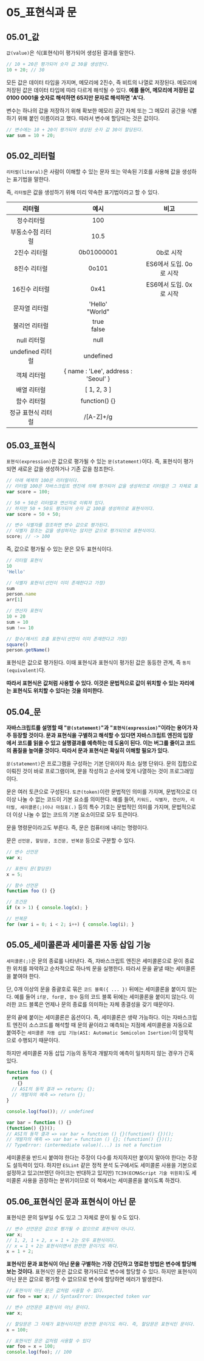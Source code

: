 # 05_표현식과 문

## 05.01_값
`값(value)`은 식(표현식)이 평가되어 생성된 결과를 말한다.

```javascript
// 10 + 20은 평가되어 숫자 값 30을 생성한다.
10 + 20; // 30
```
모든 값은 데이터 타입을 가지며, 메모리에 2진수, 즉 비트의 나열로 저장된다. 메모리에 저장된 값은 데이터 타입에 따라 다르게 해석될 수 있다. **예를 들어, 메모리에 저장된 값 0100 0001을 숫자로 해석하면 65지만 문자로 해석하면 'A'다.**

변수는 하나의 값을 저장하기 위해 확보한 메모리 공간 자체 또는 그 메모리 공간을 식별하기 위해 붙인 이름이라고 했다. 따라서 변수에 할당되는 것은 값이다.
```javascript
// 변수에는 10 + 20이 평가되어 생성된 숫자 값 30이 할당된다.
var sum = 10 + 20;
```

## 05.02_리터럴
`리터럴(literal)`은 사람이 이해할 수 있는 문자 또는 약속된 기호를 사용해 값을 생성하는 표기법을 말한다.

즉, `리터럴`은 값을 생성하기 위해 미리 약속한 표기법이라고 할 수 있다.

|리터럴|예시|비고|
|:--:|:--:|:--:|
|정수리터럴|100||
|부동소수점 리터럴|10.5||
|2진수 리터럴|0b01000001|0b로 시작|
|8진수 리터럴|0o101|ES6에서 도입. 0o로 시작|
|16진수 리터럴|0x41|ES6에서 도입. 0x로 시작|
|문자열 리터럴|'Hello'<br>"World"||
|불리언 리터럴|true <br> false||
|null 리터럴|null||
|undefined 리터럴|undefined||
|객체 리터럴|{ name : 'Lee', address : 'Seoul' }||
|배열 리터럴|[ 1, 2, 3 ]||
|함수 리터럴|function() {}||
|정규 표현식 리터럴|/[A-Z]+/g||

## 05.03_표현식
`표현식(expression)`은 값으로 평가될 수 있는 `문(statement)`이다. 즉, 표현식이 평가되면 새로운 값을 생성하거나 기존 값을 참조한다.

```javascript
// 아래 예제의 100은 리터럴이다. 
// 리터럴 100은 자바스크립트 엔진에 의해 평가되어 값을 생성하므로 리터럴은 그 자체로 표현식이다.
var score = 100;
```
```javascript
// 50 + 50은 리터럴과 연산자로 이뤄져 있다.
// 하지만 50 + 50도 평가되어 숫자 값 100을 생성하므로 표현식이다.
var score = 50 + 50;
```
```javascript
// 변수 식별자를 참조하면 변수 값으로 평가된다.
// 식별자 참조는 값을 생성하지는 않지만 값으로 평가되므로 표현식이다.
score; // -> 100
```

즉, 값으로 평가될 수 있는 문은 모두 표현식이다.

```javascript
// 리터럴 표현식
10
'Hello'

// 식별자 표현식(선언이 이미 존재한다고 가정)
sum
person.name
arr[1]

// 연산자 표현식
10 + 20
sum = 10
sum !== 10

// 함수/메서드 호출 표현식(선언이 이미 존재한다고 가정)
square()
person.getName()
```
표현식은 값으로 평가된다. 이때 표현식과 표현식이 평가된 값은 동등한 관계, 즉 `동치(equivalent)`다.

**따라서 표현식은 값처럼 사용할 수 있다. 이것은 문법적으로 값이 위치할 수 있는 자리에는 표현식도 위치할 수 있다는 것을 의미한다.**

## 05.04_문
**자바스크립트를 설명할 때 "`문(statement)`"과 "`표현식(expression)`"이라는 용어가 자주 등장할 것이다. 문과 표현식을 구별하고 해석할 수 있다면 자바스크립트 엔진의 입장에서 코드를 읽을 수 있고 실행결과를 예측하는 데 도움이 된다. 이는 버그를 줄이고 코드의 품질을 높여줄 것이다. 따라서 문과 표현식은 확실히 이해할 필요가 있다.**

`문(statement)`은 프로그램을 구성하는 기본 단위이자 최소 실행 단위다. 문의 집합으로 이뤄진 것이 바로 프로그램이며, 문을 작성하고 순서에 맞게 나열하는 것이 프로그래밍이다.

문은 여러 토큰으로 구성된다. `토큰(token)`이란 문법적인 의미를 가지며, 문법적으로 더 이상 나눌 수 없는 코드이 기본 요소를 의미한다. 예를 들어, `키워드, 식별자, 연산자, 리터럴, 세미콜론(;)이나 마침표(.)` 등의 특수 기호는 문법적인 의미를 가지며, 문법적으로 더 이상 나눌 수 없는 코드의 기본 요소이므로 모두 토큰이다.

문을 명령문이라고도 부른다. 즉, 문은 컴퓨터에 내리는 명령이다.

문은 `선언문, 할당문, 조건문, 반복문` 등으로 구분할 수 있다.
```javascript
// 변수 선언문
var x;

// 표현식 문(할당문)
x = 5;

// 함수 선언문
function foo () {}

// 조건문
if (x > 1) { console.log(x); }

// 반복문
for (var i = 0; i < 2; i++) { console.log(i); }
```

## 05.05_세미콜론과 세미콜론 자동 삽입 기능
`세미콜론(;)`은 문의 종료를 나타낸다. 즉, 자바스크립트 엔진은 세미콜론으로 문이 종료한 위치를 파악하고 순차적으로 하나씩 문을 실행한다. 따라서 문을 끝낼 때는 세미콜론을 붙여야 한다.

단, 0개 이상의 문을 중괄호로 묶은 `코드 블록({ ... })` 뒤에는 세미콜론을 붙이지 않는다. 예를 들어 `if문, for문, 함수` 등의 코드 블록 뒤에는 세미콜론을 붙이지 않는다. 이러한 코드 블록은 언제나 문의 종료를 의미하는 자체 종결성을 갖기 때문이다.

문의 끝에 붙이는 세미콜론은 옵션이다. 즉, 세미콜론은 생략 가능하다. 이는 자바스크립트 엔진이 소스코드를 해석할 때 문의 끝이라고 예측되는 지점에 세미콜론을 자동으로 붙여주는 `세미콜론 자동 삽입 기능(ASI: Automatic Semicolon Isertion)`이 암묵적으로 수행되기 때문이다.

하지만 세미콜론 자동 삽입 기능의 동작과 개발자의 예측이 일치하지 않는 경우가 간혹 있다.
```javascript
function foo () {
  return
    {}
  // ASI의 동작 결과 => return; {};
  // 개발자의 예측 => return {};
}

console.log(foo()); // undefined

var bar = function () {}
(function() {})();
// ASI의 동작 결과 => var bar = function () {}(function() {})();
// 개발자의 예측 => var bar = function () {}; (function() {})();
// TypeError: (intermediate value)(...) is not a function
```

세미콜론을 반드시 붙여야 한다는 주장이 다수를 차지하지만 붙이지 말아야 한다는 주장도 설득력이 있다. 하지만 `ESLint` 같은 정적 분석 도구에서도 세미콜론 사용을 기본으로 설정하고 있고(브렌던 아이크는 반대하고 있지만) `TC39(ECMAScript 기술 위원회)`도 세미콜론 사용을 권장하는 분위기이므로 이 책에서는 세미콜론을 붙이도록 하겠다.

## 05.06_표현식인 문과 표현식이 아닌 문
표현식은 문의 일부일 수도 있고 그 자체로 문이 될 수도 있다.
```javascript
// 변수 선언문은 값으로 평가될 수 없으므로 표현식이 아니다.
var x;
// 1, 2, 1 + 2, x = 1 + 2는 모두 표현식이다.
// x = 1 + 2는 표현식이면서 완전한 문이기도 하다.
x = 1 + 2;
```

**표현식인 문과 표현식이 아닌 문을 구별하는 가장 간단하고 명료한 방법은 변수에 할당해 보는 것이다.** 표현식인 문은 값으로 평가되므로 변수에 할당할 수 있다. 하지만 표현식이 아닌 문은 값으로 평가할 수 없으므로 변수에 할당하면 에러가 발생한다.
```javascript
// 표현식이 아닌 문은 값처럼 사용할 수 없다.
var foo = var x; // SyntaxError: Unexpected token var
```

```javascript
// 변수 선언문은 표현식이 아닌 문이다.
var x;

// 할당문은 그 자체가 표현식이지만 완전한 문이기도 하다. 즉, 할당문은 표현식인 문이다.
x = 100;
```

```javascript
// 표현식인 문은 값처럼 사용할 수 있다
var foo = x = 100;
console.log(foo); // 100
```
